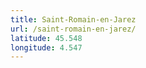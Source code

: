 ```yaml
---
title: Saint-Romain-en-Jarez
url: /saint-romain-en-jarez/
latitude: 45.548
longitude: 4.547
---
```

